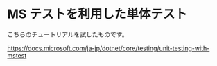 # MS テストを利用した単体テスト

こちらのチュートリアルを試したものです。

https://docs.microsoft.com/ja-jp/dotnet/core/testing/unit-testing-with-mstest

